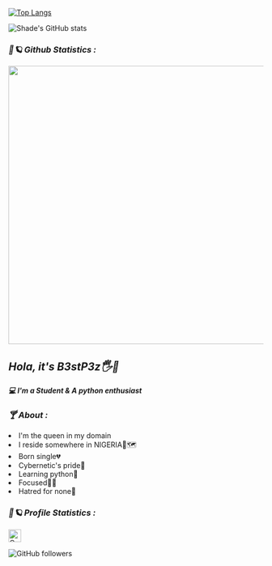 [![Top Langs](https://github-readme-stats.vercel.app/api/top-langs/?username=b3stp3z)](https://github.com/b3stp3z/github-readme-stats)


![Shade's GitHub stats](https://github-readme-stats.vercel.app/api?username=b3stp3z&show_icons=true&theme=radical)








<h3><b><i>🌌🪐 Github Statistics :</i></b></h3>
<a href="https://github.com/shade234sherif"><img width=550 src="https://github-profile-trophy.vercel.app/?username=b3stp3z&theme=dracula&no-frame=true&title=Stars,Commit,Repository"/></a>


<h2><b><i>Hola, it's B3stP3z🖐🙂</h2></b></i>
<b><i>💻 I'm a Student & A python enthusiast</i></b>

<h3><b><i>🍸 About :</i></b></h3>
<li>I'm the queen in my domain</i></li>
<li>I reside somewhere in NIGERIA💚🗺</i></li>
<li>Born single💔</i></li>
<li>Cybernetic's pride🥇</i></li>
<li>Learning python🐍 </i></li>
<li>Focused🐱‍👤</i></li>
<li>Hatred for none🥰</i></li>
<h3><b><i>🌌🪐 Profile Statistics :</i></b></h3>


<a href="https://github.com/b3stp3z"><img height="25" title="Counter" src="https://komarev.com/ghpvc/?username=b3stp3z&color=blueviolet&style=flat-square"></a>
 

![GitHub followers](https://img.shields.io/github/followers/b3stp3z?style=social)


<!---
B3stp3z/B3stp3z is a ✨ special ✨ repository because its `README.md` (this file) appears on your GitHub profile.
You can click the Preview link to take a look at your changes.
--->
